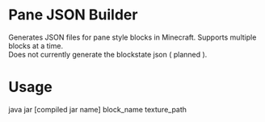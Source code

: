 # Pane JSON Builder

Generates JSON files for pane style blocks in Minecraft. Supports multiple blocks at a time.   
Does not currently generate the blockstate json ( planned ). 

# Usage  

java jar [compiled jar name] block_name texture_path 
